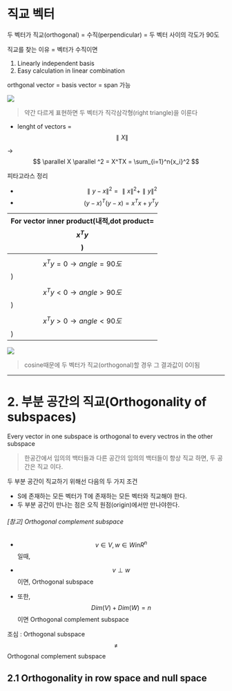 # 직교 벡터 

두 벡터가 직교(orthogonal) = 수직(perpendicular) = 두 벡터 사이의 각도가 90도

직교를 찾는 이유 = 벡터가 수직이면
1. Linearly independent basis
2. Easy calculation in linear combination

orthgonal vector = basis vector = span 가능 

![](http://cfile30.uf.tistory.com/image/234BDC4C58BC30190B9E89)
> 약간 다르게 표현하면 두 벡터가 직각삼각형(right triangle)을 이룬다

- lenght of vectors = $$\parallel X \parallel $$

-> $$ \parallel X \parallel ^2 = X^TX = \sum_{i=1}^n{x_i}^2 $$

피타고라스 정리 
- $$ \parallel y-x \parallel ^2 = \parallel x \parallel ^2 +\parallel y \parallel ^2     $$
- $$ (y-x)^T(y-x) = x^Tx + y^Ty            $$


|For vector inner product(내적,dot product=$$ x^Ty $$)|
|-|
|$$ x^Ty = 0 \rightarrow angle = 90도 $$)|
|$$ x^Ty < 0 \rightarrow angle > 90도 $$)|
|$$ x^Ty > 0 \rightarrow angle < 90도 $$)|


![](http://cfile5.uf.tistory.com/image/223A444958BC2F2723943A)

> cosine때문에 두 벡터가 직교(orthogonal)할 경우 그 결과값이 0이됨 



---

# 2. 부분 공간의 직교(Orthogonality of subspaces)

Every vector in one subspace is orthogonal to every vectros in the other subspace
> 한공간에서 임의의 백터들과 다른 공간의 임의의 백터들이 항상 직교 하면, 두 공간은 직교 이다. 

두 부분 공간이 직교하기 위해선 다음의 두 가지 조건
- S에 존재하는 모든 벡터가 T에 존재하는 모든 벡터와 직교해야 한다.
- 두 부분 공간이 만나는 점은 오직 원점(origin)에서만 만나야한다.   


###### [참고] Orthogonal complement subspace

* $$ v \in V, w \in W in R^n $$일때, 

* $$ v \perp w $$이면, Orthogonal subspace

* 또한, $$ Dim(V) + Dim(W) = n $$ 이면 Orthogonal complement subspace

조심 : Orthogonal subspace $$\neq$$ Orthogonal complement subspace





## 2.1 Orthogonality in row space and null space
